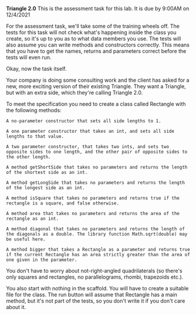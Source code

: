 <b>Triangle 2.0</b>
This is the assessment task for this lab. It is due by 9:00AM on 12/4/2021

For the assessment task, we'll take some of the training wheels off. The tests for this task will not check what's happening inside the class you create, so it's up to you as to what data members you use. The tests will also assume you can write methods and constructors correctly. This means that you have to get the names, returns and parameters correct before the tests will even run.

Okay, now the task itself.

Your company is doing some consulting work and the client has asked for a new, more exciting version of their existing Triangle. They want a Triangle, but with an extra side, which they're calling Triangle 2.0.

To meet the specification you need to create a class called Rectangle with the following methods:

    A no-parameter constructor that sets all side lengths to 1.

    A one parameter constructor that takes an int, and sets all side lengths to that value.

    A two parameter constructor, that takes two ints, and sets two opposite sides to one length, and the other pair of opposite sides to the other length.

    A method getShortSide that takes no parameters and returns the length of the shortest side as an int.

    A method getLongSide that takes no parameters and returns the length of the longest side as an int.

    A method isSquare that takes no parameters and returns true if the rectangle is a square, and false otherwise.

    A method area that takes no parameters and returns the area of the rectangle as an int.

    A method diagonal that takes no parameters and returns the length of the diagonals as a double. The library function Math.sqrt(double) may be useful here.

    A method bigger that takes a Rectangle as a parameter and returns true if the current Rectangle has an area strictly greater than the area of one given in the parameter.

You don't have to worry about not-right-angled quadrilaterals (so there's only squares and rectangles, no parallelograms, rhombi, trapezoids etc.).

You also start with nothing in the scaffold. You will have to create a suitable file for the class. The run button will assume that Rectangle has a main method, but it's not part of the tests, so you don't write it if you don't care about it.